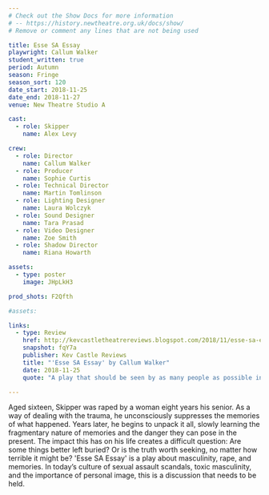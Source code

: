 ```yaml
---
# Check out the Show Docs for more information
# -- https://history.newtheatre.org.uk/docs/show/
# Remove or comment any lines that are not being used

title: Esse SA Essay
playwright: Callum Walker
student_written: true
period: Autumn
season: Fringe
season_sort: 120
date_start: 2018-11-25
date_end: 2018-11-27
venue: New Theatre Studio A

cast:
  - role: Skipper
    name: Alex Levy

crew:
  - role: Director
    name: Callum Walker
  - role: Producer
    name: Sophie Curtis
  - role: Technical Director
    name: Martin Tomlinson
  - role: Lighting Designer
    name: Laura Wolczyk
  - role: Sound Designer
    name: Tara Prasad
  - role: Video Designer
    name: Zoe Smith
  - role: Shadow Director
    name: Riana Howarth

assets:
  - type: poster
    image: JHpLkH3

prod_shots: F2Qfth

#assets:

links:
  - type: Review
    href: http://kevcastletheatrereviews.blogspot.com/2018/11/esse-sa-essay-by-callum-walker.html
    snapshot: fqY7a
    publisher: Kev Castle Reviews
    title: "'Esse SA Essay' by Callum Walker"
    date: 2018-11-25
    quote: "A play that should be seen by as many people as possible in my humble opinion."

---
```


Aged sixteen, Skipper was raped by a woman eight years his senior. As a way of dealing with the trauma, he unconsciously suppresses the memories of what happened. Years later, he begins to unpack it all, slowly learning the fragmentary nature of memories and the danger they can pose in the present. The impact this has on his life creates a difficult question: Are some things better left buried? Or is the truth worth seeking, no matter how terrible it might be? 'Esse SA Essay' is a play about masculinity, rape, and memories. In today’s culture of sexual assault scandals, toxic masculinity, and the importance of personal image, this is a discussion that needs to be held.
